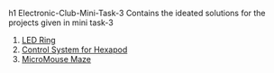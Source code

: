h1 Electronic-Club-Mini-Task-3
Contains the ideated solutions for the projects given in mini task-3

1. [ LED Ring ](https://github.com/kapilgarg7568/Electronic-Club-Mini-Task-3/blob/master/LED%20Ring.md)
2. [ Control System for Hexapod ](https://github.com/kapilgarg7568/Electronic-Club-Mini-Task-3/blob/master/Control%20System%20for%20Hexapod.md)
3. [ MicroMouse Maze ](https://github.com/kapilgarg7568/Electronic-Club-Mini-Task-3/blob/master/MicroMouse%20Maze.md)
